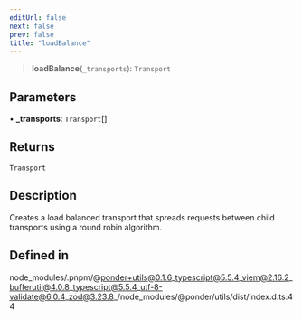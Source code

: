 ```yaml
---
editUrl: false
next: false
prev: false
title: "loadBalance"
---
```


> **loadBalance**(`_transports`): `Transport`

## Parameters

• **\_transports**: `Transport`[]

## Returns

`Transport`

## Description

Creates a load balanced transport that spreads requests between child transports using a round robin algorithm.

## Defined in

node\_modules/.pnpm/@ponder+utils@0.1.6\_typescript@5.5.4\_viem@2.16.2\_bufferutil@4.0.8\_typescript@5.5.4\_utf-8-validate@6.0.4\_zod@3.23.8\_/node\_modules/@ponder/utils/dist/index.d.ts:44
